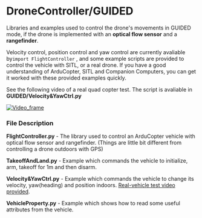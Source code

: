 # DroneController/GUIDED
Libraries and examples used to control the drone's movements in GUIDED mode, if the drone is implemented with an **optical flow sensor** and a **rangefinder**. 

Velocity control, position control and yaw control are currently avaliable by``import FlightController`` , and some example scripts are provided to control the vehicle with SITL, or a real drone. If you have a good understanding of ArduCopter, SITL and Companion Computers, you can get it worked with these provided examples quickly.

See the following video of a real quad copter test. The script is avaliable in **GUIDED/Velocity&YawCtrl.py**

[![Video_frame](https://img.youtube.com/vi/HeJs-0_Bv8s/0.jpg)](https://www.youtube.com/watch?v=HeJs-0_Bv8s)

### File Description

**FlightController.py** - The library used to control an ArduCopter vehicle with optical flow sensor and rangefinder. (Things are little bit different from controlling a drone outdoors with GPS)

**TakeoffAndLand.py** - Example which commands the vehicle to initialize, arm, takeoff for 1m and then disarm.

**Velocity&YawCtrl.py** - Example which commands the vehicle to change its velocity, yaw(heading) and position indoors. [Real-vehicle test video provided]( https://youtu.be/HeJs-0_Bv8s). 

**VehicleProperty.py** - Example which shows how to read some useful attributes from the vehicle. 
